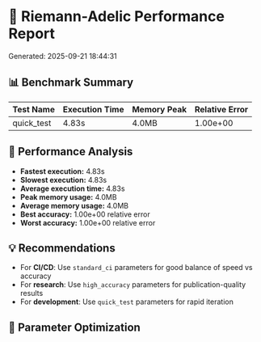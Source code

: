 # 🧮 Riemann-Adelic Performance Report
Generated: 2025-09-21 18:44:31

## 📊 Benchmark Summary

| Test Name | Execution Time | Memory Peak | Relative Error |
|-----------|----------------|-------------|----------------|
| quick_test | 4.83s | 4.0MB | 1.00e+00 |

## 🎯 Performance Analysis

- **Fastest execution:** 4.83s
- **Slowest execution:** 4.83s
- **Average execution time:** 4.83s
- **Peak memory usage:** 4.0MB
- **Average memory usage:** 4.0MB
- **Best accuracy:** 1.00e+00 relative error
- **Worst accuracy:** 1.00e+00 relative error

## 💡 Recommendations

- For **CI/CD**: Use `standard_ci` parameters for good balance of speed vs accuracy
- For **research**: Use `high_accuracy` parameters for publication-quality results
- For **development**: Use `quick_test` parameters for rapid iteration

## 🔧 Parameter Optimization
